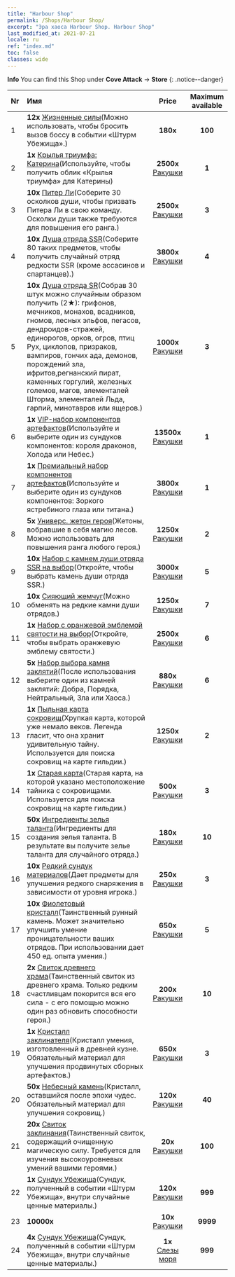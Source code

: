 ```yaml
---
title: "Harbour Shop"
permalink: /Shops/Harbour Shop/
excerpt: "Эра хаоса Harbour Shop. Harbour Shop"
last_modified_at: 2021-07-21
locale: ru
ref: "index.md"
toc: false
classes: wide
---
```


**Info** You can find this Shop under **Cove Attack** -> **Store** 
{: .notice--danger}

  |  Nr  |      Имя      |         Price        |   Maximum available      |
  |:-----|:---------------|:--------------------:|:------------------------:|
  | 1 |  **12x** [Жизненные силы](/ItemsRU/con_954/)(Можно использовать, чтобы бросить вызов боссу в событии «Штурм Убежища».) |  **180x** <i class="fas fa-gem"/>  | **100** |
  | 2 |  **1x** [Крылья триумфа: Катерина](/ItemsRU/con_1032/)(Используйте, чтобы получить облик «Крылья триумфа» для Катерины) |  **2500x** [Ракушки](/ItemsRU/con_950/)  | **1** |
  | 3 |  **10x** [Питер Ли](/ItemsRU/her_397/)(Соберите 30 осколков души, чтобы призвать Питера Ли в свою команду. Осколки души также требуются для повышения его ранга.) |  **2500x** [Ракушки](/ItemsRU/con_950/)  | **3** |
  | 4 |  **10x** [Душа отряда SSR](/ItemsRU/con_535/)(Соберите 80 таких предметов, чтобы получить случайный отряд редкости SSR (кроме ассасинов и спартанцев).) |  **3800x** [Ракушки](/ItemsRU/con_950/)  | **4** |
  | 5 |  **10x** [Душа отряда SR](/ItemsRU/con_534/)(Собрав 30 штук можно случайным образом получить (2★): грифонов, мечников, монахов, всадников, гномов, лесных эльфов, пегасов, дендроидов-стражей, единорогов, орков, огров, птиц Рух, циклопов, призраков, вампиров, гончих ада, демонов, порождений зла, ифритов,регнанский пират, каменных горгулий, железных големов, магов, элементалей Шторма, элементалей Льда, гарпий, минотавров или ящеров.) |  **1000x** [Ракушки](/ItemsRU/con_950/)  | **3** |
  | 6 |  **1x** [VIP-набор компонентов артефактов](/ItemsRU/con_1740/)(Используйте и выберите один из сундуков компонентов: короля драконов, Холода или Небес.) |  **13500x** [Ракушки](/ItemsRU/con_950/)  | **1** |
  | 7 |  **1x** [Премиальный набор компонентов артефактов](/ItemsRU/con_1433/)(Используйте и выберите один из сундуков компонентов: Зоркого ястребиного глаза или титана.) |  **3800x** [Ракушки](/ItemsRU/con_950/)  | **1** |
  | 8 |  **5x** [Универс. жетон героя](/ItemsRU/her_358/)(Жетоны, вобравшие в себя магию лесов. Можно использовать для повышения ранга любого героя.) |  **1250x** [Ракушки](/ItemsRU/con_950/)  | **2** |
  | 9 |  **10x** [Набор с камнем души отряда SSR на выбор](/ItemsRU/con_1105/)(Откройте, чтобы выбрать камень души отряда SSR.) |  **3000x** [Ракушки](/ItemsRU/con_950/)  | **5** |
  | 10 |  **10x** [Сияющий жемчуг](/ItemsRU/con_527/)(Можно обменять на редкие камни души отрядов.) |  **1250x** [Ракушки](/ItemsRU/con_950/)  | **7** |
  | 11 |  **1x** [Набор с оранжевой эмблемой святости на выбор](/ItemsRU/con_1104/)(Откройте, чтобы выбрать оранжевую эмблему святости.) |  **2500x** [Ракушки](/ItemsRU/con_950/)  | **6** |
  | 12 |  **5x** [Набор выбора камня заклятий](/ItemsRU/con_1480/)(После использования выберите один из камней заклятий: Добра, Порядка, Нейтральный, Зла или Хаоса.) |  **880x** [Ракушки](/ItemsRU/con_950/)  | **6** |
  | 13 |  **1x** [Пыльная карта сокровищ](/ItemsRU/con_1156/)(Хрупкая карта, которой уже немало веков. Легенда гласит, что она хранит удивительную тайну. Используется для поиска сокровищ на карте гильдии.) |  **1250x** [Ракушки](/ItemsRU/con_950/)  | **2** |
  | 14 |  **1x** [Старая карта](/ItemsRU/con_1155/)(Старая карта, на которой указано местоположение тайника с сокровищами. Используется для поиска сокровищ на карте гильдии.) |  **500x** [Ракушки](/ItemsRU/con_950/)  | **3** |
  | 15 |  **50x** [Ингредиенты зелья таланта](/ItemsRU/con_1120/)(Ингредиенты для создания зелья таланта. В результате вы получите зелье таланта для случайного отряда.) |  **180x** [Ракушки](/ItemsRU/con_950/)  | **10** |
  | 16 |  **10x** [Редкий сундук материалов](/ItemsRU/con_757/)(Дает предметы для улучшения редкого снаряжения в зависимости от уровня игрока.) |  **250x** [Ракушки](/ItemsRU/con_950/)  | **3** |
  | 17 |  **10x** [Фиолетовый кристалл](/ItemsRU/con_720/)(Таинственный рунный камень. Может значительно улучшить умение проницательности ваших отрядов. При использовании дает 450 ед. опыта умения.) |  **650x** [Ракушки](/ItemsRU/con_950/)  | **5** |
  | 18 |  **2x** [Свиток древнего храма](/ItemsRU/con_697/)(Таинственный свиток из древнего храма. Только редким счастливцам покорится вся его сила - с его помощью можно один раз обновить способности героя.) |  **200x** [Ракушки](/ItemsRU/con_950/)  | **10** |
  | 19 |  **1x** [Кристалл заклинателя](/ItemsRU/art_189/)(Кристалл умения, изготовленный в древней кузне. Обязательный материал для улучшения продвинутых сборных артефактов.) |  **650x** [Ракушки](/ItemsRU/con_950/)  | **3** |
  | 20 |  **50x** [Небесный камень](/ItemsRU/art_188/)(Кристалл, оставшийся после эпохи чудес. Обязательный материал для улучшения сокровищ.) |  **120x** [Ракушки](/ItemsRU/con_950/)  | **40** |
  | 21 |  **20x** [Свиток заклинания](/ItemsRU/con_694/)(Таинственный свиток, содержащий очищенную магическую силу. Требуется для изучения высокоуровневых умений вашими героями.) |  **20x** [Ракушки](/ItemsRU/con_950/)  | **100** |
  | 22 |  **1x** [Сундук Убежища](/ItemsRU/con_1093/)(Сундук, полученный в событии «Штурм Убежища», внутри случайные ценные материалы.) |  **120x** [Ракушки](/ItemsRU/con_950/)  | **999** |
  | 23 |  **10000x** <i class="fas fa-coins"/> |  **10x** [Ракушки](/ItemsRU/con_950/)  | **9999** |
  | 24 |  **4x** [Сундук Убежища](/ItemsRU/con_1093/)(Сундук, полученный в событии «Штурм Убежища», внутри случайные ценные материалы.) |  **1x** [Слезы моря](/ItemsRU/con_955/)  | **999** |
